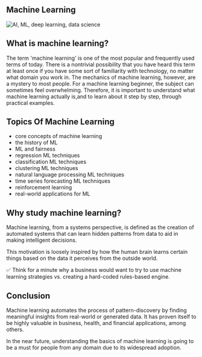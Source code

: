 ## Machine Learning

![AI, ML, deep learning, data science](https://www.eurixgroup.com/wp-content/uploads/2021/01/ml-e1610553826718.jpg)

## What is machine learning?

The term 'machine learning' is one of the most popular and frequently used terms of today. 
There is a nontrivial possibility that you have heard this term at least once if you have some sort of familiarity with technology, no matter what domain you
work in. The mechanics of machine learning, however, are a mystery to most people. For a machine learning beginner, the subject can sometimes feel overwhelming.
Therefore, it is important to understand what machine learning actually is,and to learn about it step by step, through practical examples.

## Topics Of Machine Learning
- core concepts of machine learning
- the history of ML
- ML and fairness
- regression ML techniques
- classification ML techniques
- clustering ML techniques
- natural language processing ML techniques
- time series forecasting ML techniques
- reinforcement learning
- real-world applications for ML

## Why study machine learning?

Machine learning, from a systems perspective, is defined as the creation of automated systems that can learn hidden patterns from data to aid in making intelligent decisions.

This motivation is loosely inspired by how the human brain learns certain things based on the data it perceives from the outside world.

✅ Think for a minute why a business would want to try to use machine learning strategies vs. creating a hard-coded rules-based engine.


## Conclusion

Machine learning automates the process of pattern-discovery by finding meaningful insights from real-world or generated data. It has proven itself to be highly valuable in business, health, and financial applications, among others.

In the near future, understanding the basics of machine learning is going to be a must for people from any domain due to its widespread adoption.
